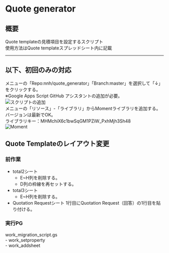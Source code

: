 # Quote generator
## 概要
Quote templateの見積項目を設定するスクリプト  
使用方法はQuote templateスプレッドシート内に記載  
- - -
## 以下、初回のみの対応

メニューの「Repo:nnh/quote_generator」「Branch:master」を選択して「↓」をクリックする。  
※Google Apps Script GitHub アシスタントの追加が必要。  
![スクリプトの追加](https://user-images.githubusercontent.com/24307469/62115229-0ad46700-b2f3-11e9-820b-eec3edb91cc3.png)  
メニューの「リソース」-「ライブラリ」からMomentライブラリを追加する。  
バージョンは最新でOK。  
ライブラリキー：MHMchiX6c1bwSqGM1PZiW_PxhMjh3Sh48  
![Moment](https://user-images.githubusercontent.com/24307469/62115717-d90fd000-b2f3-11e9-9ec0-72c61f28af09.png)  
## Quote Templateのレイアウト変更
### 前作業
- total2シート
    - E~H列を削除する。
    - D列の枠線を再セットする。
- total3シート
    - E~H列を削除する。
- Quotation Requestシート
1行目にQuotation Request（回答）の1行目を貼り付ける。
### 実行PG
work_migration_script.gs  
    - work_setproperty  
    - work_addsheet  
